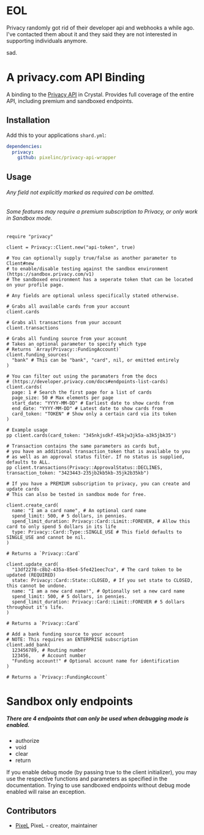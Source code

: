 # EOL

Privacy randomly got rid of their developer api and webhooks a while ago.
I've contacted them about it and they said they are not interested in supporting individuals anymore.

sad.

# A privacy.com API Binding
A binding to the [Privacy API](http://developer.privacy.com) in Crystal.
Provides full coverage of the entire API, including premium and sandboxed endpoints.

## Installation
Add this to your applications `shard.yml`: 
```yaml
dependencies:
  privacy:
    github: pixelinc/privacy-api-wrapper
```

## Usage
###### Any field not explicitly marked as required can be omitted.
###### Some features may require a premium subscription to Privacy, or only work in Sandbox mode.
```crystal
require "privacy"

client = Privacy::Client.new("api-token", true)

# You can optionally supply true/false as another parameter to Client#new
# to enable/disable testing against the sandbox environment (https://sandbox.privacy.com/v1)
# The sandboxed environment has a seperate token that can be located on your profile page.

# Any fields are optional unless specifically stated otherwise.

# Grabs all available cards from your account
client.cards

# Grabs all transactions from your account
client.transactions

# Grabs all funding source from your account
# Takes an optional parameter to specify which type
# Returns `Array(Privacy::FundingAccount)`
client.funding_sources(
  "bank" # This can be "bank", "card", nil, or emitted entirely
)

# You can filter out using the paramaters from the docs
# (https://developer.privacy.com/docs#endpoints-list-cards)
client.cards(
  page: 1 # Search the first page for a list of cards
  page_size: 50 # Max elements per page
  start_date: "YYYY-MM-DD" # Earliest date to show cards from
  end_date: "YYYY-MM-DD" # Latest date to show cards from
  card_token: "TOKEN" # Show only a certain card via its token
)

# Example usage
pp client.cards(card_token: "345nkjsdkf-45kjw3jk5a-a3k5jbk35")

# Transaction contains the same parameters as cards but,
# you have an additional transaction_token that is available to you 
# as well as an approval status filter. If no status is supplied, defaults to ALL.
pp client.transactions(Privacy::ApprovalStatus::DECLINES, transaction_token: "3423443-235jb2kb5kb-35jk2b35kb")

# If you have a PREMIUM subscription to privacy, you can create and update cards
# This can also be tested in sandbox mode for free.

client.create_card(
  name: "I am a card name", # An optional card name
  spend_limit: 500, # 5 dollars, in pennies.
  spend_limit_duration: Privacy::Card::Limit::FOREVER, # Allow this card to only spend 5 dollars in its life
  type: Privacy::Card::Type::SINGLE_USE # This field defaults to SINGLE_USE and cannot be nil.
)

# Returns a `Privacy::Card`

client.update_card(
  "13df2278-c8b2-435a-85e4-5fe421eec7ca", # The card token to be updated (REQUIRED)
  state: Privacy::Card::State::CLOSED, # If you set state to CLOSED, this cannot be undone.
  name: "I am a new card name!", # Optionally set a new card name
  spend_limit: 500, # 5 dollars, in pennies.
  spend_limit_duration: Privacy::Card::Limit::FOREVER # 5 dollars throughout it's life.
)

# Returns a `Privacy::Card`

# Add a bank funding source to your account
# NOTE: This requires an ENTERPRISE subscription
client.add_bank(
  123456789, # Routing number
  123456,    # Account number
  "Funding account!" # Optional account name for identification
)

# Returns a `Privacy::FundingAccount`
```

# Sandbox only endpoints
##### There are 4 endpoints that can *only* be used when debugging mode is enabled.
- authorize
- void
- clear
- return

If you enable debug mode (by passing true to the client initializer), you may use the respective functions and parameters as specified in the documentation.
Trying to use sandboxed endpoints without debug mode enabled will raise an exception.

## Contributors

- [PixeL](https://github.com/pixelinc) PixeL - creator, maintainer
